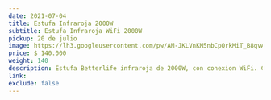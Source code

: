 ```yaml
---
date: 2021-07-04
title: Estufa Infraroja 2000W
subtitle: Estufa Infraroja WiFi 2000W
pickup: 20 de julio
image: https://lh3.googleusercontent.com/pw/AM-JKLVnKM5nbCpQrkMiT_B8qvAm7HVjfXGRRWm44fhBqW_VDnjEzQNkyWugqx8ONDtiee5CVwPmL2UcnJw8V8jJlp8ztdNCzsLK72UJBmFxFT8esG2ta9mU5Ap3b9JO22y6gAy0lphIydr2wbq6VIBdX0vPmQ=w641-h621-no?authuser=0
price: $ 140.000
weight: 140
description: Estufa Betterlife infraroja de 2000W, con conexion WiFi. Calefacciona hasta 60 m² con calor limpio y bajo consumo. Excelente estado y con mantención reciente. 30x36x40 cm
link: 
exclude: false
---
```

